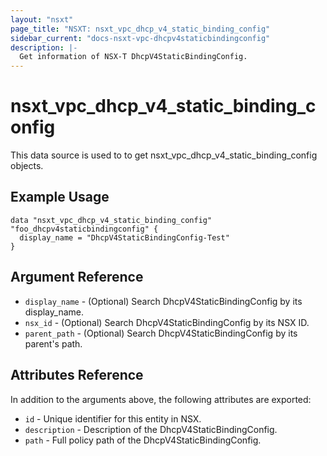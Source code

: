 ```yaml
---
layout: "nsxt"
page_title: "NSXT: nsxt_vpc_dhcp_v4_static_binding_config"
sidebar_current: "docs-nsxt-vpc-dhcpv4staticbindingconfig"
description: |-
  Get information of NSX-T DhcpV4StaticBindingConfig.
---
```


<!--
    Copyright 2023 VMware, Inc.
    SPDX-License-Identifier: Mozilla Public License 2.0
-->

# nsxt_vpc_dhcp_v4_static_binding_config

This data source is used to to get nsxt_vpc_dhcp_v4_static_binding_config objects.

## Example Usage

```hcl
data "nsxt_vpc_dhcp_v4_static_binding_config" "foo_dhcpv4staticbindingconfig" {
  display_name = "DhcpV4StaticBindingConfig-Test"
}
```

## Argument Reference

* `display_name` - (Optional) Search DhcpV4StaticBindingConfig by its display_name.
* `nsx_id` - (Optional) Search DhcpV4StaticBindingConfig by its NSX ID.
* `parent_path` - (Optional) Search DhcpV4StaticBindingConfig by its parent's path.

## Attributes Reference

In addition to the arguments above, the following attributes are exported:

* `id` - Unique identifier for this entity in NSX.
* `description` - Description of the DhcpV4StaticBindingConfig.
* `path` - Full policy path of the DhcpV4StaticBindingConfig.

